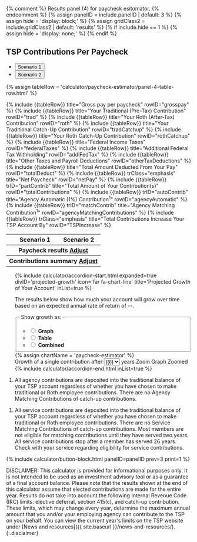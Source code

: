 {% comment %}
Results panel (4) for paycheck esitomator.
{% endcomment %}
{% assign panelID = include.panelID | default: 3 %}
{% assign hide = 'display: block;' %}
{% assign gridClass2 = include.gridClass2 | default: 'results' %}
{% if include.hide == 1 %} {% assign hide = 'display: none;' %} {% endif %}

<section id="panel-{{ panelID }}" class="calculator-panel paycheck" style="{{ hide }}" markdown="1">
<section id="comparison-section" class="calculator-panel comparison paycheck" markdown="1">

<h2>TSP Contributions Per Paycheck</h2>

<ul class="table-header-buttons">
  <li class="bg-blue active">
    <button type="button">Scenario 1</button>
  </li>
  <li class="bg-blue">
    <button type="button">Scenario 2</button>
  </li>
</ul>  

{% assign tableRow = 'calculator/paycheck-estimator/panel-4-table-row.html' %}
<table>
  <thead>
    <tr>
      <th class="hide w"></th>
      <th class="bg-blue default" scope="col">Scenario 1</th>
      <th class="bg-blue" scope="col">Scenario 2</th>
    </tr>
  </thead>
  <tbody>
    <tr>
      <th colspan="3" class="compare-two" scope="colgroup">
        <div class="flex space-between">
          <span>Paycheck results</span>
          <a href="#salary" onClick="showPanel(2);">Adjust <i class="fal fa-sliders-v"></i></a>
        </div>
      </th>
    </tr>
{% include {{tableRow}} title="Gross pay per paycheck" rowID="grosspay" %}
{% include {{tableRow}} title="Your Traditional (Pre-Tax) Contribution" rowID="trad" %}
{% include {{tableRow}} title="Your Roth (After-Tax) Contribution" rowID="roth" %}
{% include {{tableRow}} title="Your Traditional Catch-Up Contribution" rowID="tradCatchup" %}
{% include {{tableRow}} title="Your Roth Catch-Up Contribution" rowID="rothCatchup" %}
{% include {{tableRow}} title="Federal Income Taxes" rowID="federalTaxes" %}
{% include {{tableRow}} title="Additional Federal Tax Withholding" rowID="addlFedTax" %}
{% include {{tableRow}} title="Other Taxes and Payroll Deductions" rowID="otherTaxDeductions" %}
{% include {{tableRow}} title="Total Amount Deducted From Your Pay" rowID="totalDeduct" %}
{% include {{tableRow}} trClass="emphasis" title="Net Paycheck" rowID="netPay" %}
    <tr>
      <th colspan="3" class="compare-two" scope="colgroup">
        <div class="flex space-between">
          <span>Contributions summary</span>
          <a href="#contributions" onClick="showPanel(3);">Adjust <i class="fal fa-sliders-v"></i></a>
        </div>
      </th>
    </tr>
{% include {{tableRow}} trID="partContrib" title="Total Amount of Your Contribution(s)" rowID="totalContributions" %}
{% include {{tableRow}} trID="autoContrib" title="Agency Automatic (1%) Contribution<sup>1</sup>" rowID="agencyAutomatic" %}
{% include {{tableRow}} trID="matchContrib" title="Agency Matching Contribution<sup>1</sup>" rowID="agencyMatchingContributions" %}
{% include {{tableRow}} trClass="emphasis" title="Total Contributions Increase Your TSP Account By" rowID="TSPIncrease" %}
  </tbody>
</table>
</section> <!-- end of comparison-section -->

<section id="results-section" class="calculator-panel paycheck" markdown="1">
<ul class="usa-accordion icons">
<!-- PROJECTED GROWTH -->
{% include calculator/accordion-start.html expanded=true divID='projected-growth'
    icon='far fa-chart-line' title='Projected Growth of Your Account' inList=true %}
  <div id="resultSelectorDiv"><p>The results below show how much your account will grow over time based on an expected annual rate of return of <span id="annual-rate">--</span>.</p>
<fieldset class="usa-fieldset-inputs projected-growth">
<legend class="">Show growth as:</legend>
<ul class="usa-unstyled-list">
  <li>
  <input type="radio" id="resultSelectorGraph" name="resultSelector" value="graph" onclick="showData('graph');">
  <label for="resultSelectorGraph"><strong>Graph</strong></label>
  </li>

  <li>
  <input type="radio" id="resultSelectorTable" name="resultSelector" value="table" onclick="showData('table');">
  <label for="resultSelectorTable"><strong>Table</strong></label>
  </li>

  <li>
  <input type="radio" id="resultSelectorCombined" name="resultSelector" value="combined" onclick="showData('combined');">
  <label for="resultSelectorCombined"><strong>Combined</strong></label>
  </li>
</ul>
</fieldset></div>
{% assign chartName = 'paycheck-estimator' %}
<div id="show-data-graph" class="hide">
<!-- DONALD:  This is the zoom feature -->
<div class="balanceAfter" id="balanceAfter">
  <label for="option12year">Growth of a single contribution after</label>
  <select id="option12year">
{% for i in (1..40) %}
    <option value="{{i}}">{{i}}</option>
{% endfor %}
  </select>
  years
  <span id="option12zoom">
    <a id="unzoomedSpan" class="zoom-link">Zoom Graph </a><i id="zoomTextImg" class="fal fa-search" ></i>
    <span id="zoomedSpan" class="zoomed hidden">Zoomed</span>
  </span>
</div>
<!-- DONALD:  This is the end of the zoom feature -->
  <div id="chartResult"></div>
</div>
<!-- DONALD table HTML is here -->
<div id="show-data-table" class="usa-width-one-whole" markdown="1">
  <section id="{{chartName}}-section" class="{{chartName}}-table">
    <div id="{{chartName}}-table" class="table-side-scroll"></div>
  </section>
</div> <!-- END div.usa-width-one-whole -->
<div id="show-data-footnote" class="usa-width-one-whole"></div>
{% include calculator/accordion-end.html  inList=true %}
</ul>

<ol id="agencyFootnote" class="footnotes">
  <li>All agency contributions are deposited into the traditional balance of your TSP account regardless of whether you have chosen to make traditional or Roth employee contributions. There are no <span data-term="Agency Matching Contributions" class="js-glossary-toggle term term-end">Agency Matching Contributions</span> of <span data-term="Catch-Up Contributions" class="js-glossary-toggle term term-end">catch-up contributions</span>.</li>
</ol>
<ol id="serviceFootnote" class="footnotes">
  <li>All service contributions are deposited into the traditional balance of your TSP account regardless of whether you have chosen to make traditional or Roth employee contributions. There are no <span data-term="Service Matching Contributions" class="js-glossary-toggle term term-end">Service Matching Contributions</span> of <span data-term="Catch-Up Contributions" class="js-glossary-toggle term term-end">catch-up contributions</span>. Most members are not eligible for matching contributions until they have served two years. All service contributions stop after a member has served 26 years. Check with your service regarding eligibility for service contributions.</li>
</ol>

{% include calculator/button-block.html panelID=panelID prev=3 print=1 %}

</section> <!-- end of results-section -->
</section> <!-- end of panel -->


DISCLAIMER: This calculator is provided for informational purposes only. It is not intended to be used as an investment advisory tool or as a guarantee of a final account balance. Please note that the results shown at the end of this calculator assume that elected contributions are made for the entire year. Results do not take into account the following Internal Revenue Code (IRC) limits: <span data-term="Elective Deferral Limit" class="js-glossary-toggle term term-end">elective deferral</span>, <span data-term="Section 415(c) Limit" class="js-glossary-toggle term term-end">section 415(c)</span>, and <span data-term="Catch-Up Contribution Limit" class="js-glossary-toggle term term-end">catch-up contribution</span>. These limits, which may change every year, determine the maximum annual amount that you and/or your employing agency can contribute to the TSP on your behalf. You can view the current year's limits on the TSP website under [News and resources]({{ site.baseurl }}/news-and-resources/).
{:.disclaimer}
